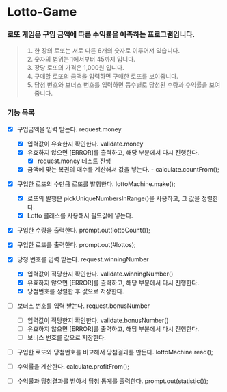 # Lotto-Game

### 로또 게임은 구입 금액에 따른 수익률을 예측하는 프로그램입니다.

> 1. 한 장의 로또는 서로 다른 6개의 숫자로 이루어져 있습니다.
> 2. 숫자의 범위는 1에서부터 45까지 입니다.
> 3. 장당 로또의 가격은 1,000원 입니다.
> 4. 구매할 로또의 금액을 입력하면 구매한 로또를 보여줍니다.
> 5. 당첨 번호와 보너스 번호를 입력하면 등수별로 당첨된 수량과 수익률을 보여줍니다.

### 기능 목록

- [x] 구입금액을 입력 받는다. request.money
    - [x] 입력값이 유효한지 확인한다. validate.money
    - [x] 유효하지 않으면 [ERROR]를 출력하고, 해당 부분에서 다시 진행한다.
        - [x] request.money 테스트 진행 
    - [x] 금액에 맞는 복권의 매수를 계산해서 값을 넣는다. - calculate.countFrom();

- [x] 구입한 로또의 수만큼 로또를 발행한다. lottoMachine.make();
    - [x] 로또의 발행은 pickUniqueNumbersInRange()을 사용하고, 그 값을 정렬한다.
    - [x] Lotto 클래스를 사용해서 필드값에 넣는다.

- [x] 구입한 수량을 출력한다. prompt.out(lottoCount());
- [x] 구입한 로또를 출력한다. prompt.out(#lottos);

- [x] 당청 번호를 입력 받는다. request.winningNumber 
    - [x] 입력값이 적당한지 확인한다. validate.winningNumber()
    - [x] 유효하지 않으면 [ERROR]를 출력하고, 해당 부분에서 다시 진행한다.
    - [x] 당첨번호를 정렬한 후 값으로 저장한다.
- [ ] 보너스 번호를 입력 받는다. request.bonusNumber
    - [ ] 입력값이 적당한지 확인한다. validate.bonusNumber()
    - [ ] 유효하지 않으면 [ERROR]를 출력하고, 해당 부분에서 다시 진행한다.
    - [ ] 보너스 번호를 값으로 저장한다.

- [ ] 구입한 로또와 당첨번호를 비교해서 당첨결과를 만든다. lottoMachine.read();
- [ ] 수익률을 계산한다. calculate.profitFrom();

- [ ] 수익률과 당첨결과를 받아서 당첨 통계를 출력한다. prompt.out(statistic());
